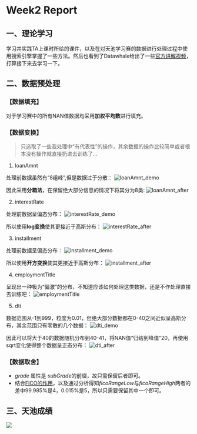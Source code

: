 # Week2 Report

## 一、理论学习
学习并实践TA上课时所给的课件，以及在对天池学习赛的数据进行处理过程中使用搜索引擎掌握了一些方法。然后也看到了Datawhale给出了一些[官方讲解视频](https://github.com/datawhalechina/team-learning-data-mining/tree/master/FinancialRiskControl)，打算接下来去学习一下。

## 二、数据预处理
### 【数据填充】
对于学习赛中的所有NAN值数据均采用**加权平均数**进行填充。

### 【数据变换】
> 只选取了一些我处理中“有代表性”的操作，其余数据的操作比较简单或者根本没有操作就直接扔进去训练了...

1. loanAmnt

处理前数据虽然有“8组峰”,但是数据过于分散：
![loanAmnt_demo](./images/week3/loanAmnt_demo.png)

因此采用**分箱法**，在保留绝大部分信息的情况下将其分为8类:
![loanAmnt_after](./images/week3/loanAmnt_after.png)

2. interestRate

处理前数据呈偏态分布：
![interestRate_demo](./images/week3/interestRate_demo.png)

所以使用**log变换**使其更接近于高斯分布：
![interestRate_after](./images/week3/interestRate_after.png)

3. installment

处理前数据呈偏态分布：
![installment_demo](./images/week3/installment_demo.png)

所以使用**开方变换**使其更接近于高斯分布：
![installment_after](./images/week3/installment_after.png)

4. employmentTitle

呈现出一种极为“偏激”的分布，不知道应该如何处理这类数据，还是不作处理直接去训练吧：
![employmentTitle](./images/week3/employmentTitle.png)


5. dti

数据范围从-1到999，粒度为0.01，但绝大部分数据都在0-40之间近似呈高斯分布，其余范围只有零散的几个数据：
![dti_demo](./images/week3/dti_demo.png)

因此可以将大于40的数据随机分布到40-41，将NAN值“归结到峰值”20，再使用sqrt变化使得整个数据呈正态分布：
![dti_after](./images/week3/dti_after.png)

### 【数据取舍】
- *grade* 属性是 *subGrade*的前缀，故只需保留后者即可。
- 结合[FICO的作用](https://baike.baidu.com/item/FICO/22143941)，以及通过分析得知*ficoRangeLow*与*ficoRangeHigh*两者的差中99.985%是4，0.015%是5，所以只需要保留其中一个即可。

## 三、天池成绩
![](./images/week3/rank.png)
